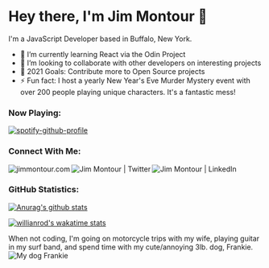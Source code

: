 # Hey there, I'm Jim Montour 👋
I'm a JavaScript Developer based in Buffalo, New York. 

- 🌱 I’m currently learning React via the Odin Project
- 👯 I’m looking to collaborate with other developers on interesting projects
- 🥅 2021 Goals: Contribute more to Open Source projects
- ⚡ Fun fact: I host a yearly New Year's Eve Murder Mystery event with over 200 people playing unique characters.  It's a fantastic mess!

### Now Playing:
[![spotify-github-profile](https://spotify-github-profile.vercel.app/api/view?uid=1229681187&cover_image=true&theme=novatorem)](https://spotify-github-profile.vercel.app/api/view?uid=1229681187&redirect=true)

### Connect With Me:

[<img align="left" alt="jimmontour.com" src="https://img.shields.io/badge/Website-Jim%20Montour-blue" />][website]
[<img align="left" alt="Jim Montour | Twitter" src="https://img.shields.io/badge/Twitter-Jim%20Montour-blue" />][twitter]
[<img align="left" alt="Jim Montour | LinkedIn" src="https://img.shields.io/badge/LinkedIn-Jim%20Montour-blue" />][linkedin]
<br>

### GitHub Statistics:

[![Anurag's github stats](https://github-readme-stats.vercel.app/api?username=jimmontour&show_icons=true)](https://github.com/anuraghazra/github-readme-stats)

[![willianrod's wakatime stats](https://github-readme-stats.vercel.app/api/wakatime?username=jimmontour)](https://github.com/anuraghazra/github-readme-stats)

When not coding, I'm going on motorcycle trips with my wife, playing guitar in my surf band, and spend time with my cute/annoying 3lb. dog, Frankie.
![My dog Frankie](http://jimmontour.com/frankie.jpg)

[website]: https://jimmontour.com
[twitter]: https://twitter.com/jimmontour
[linkedin]: https://linkedin.com/in/jimmontour


